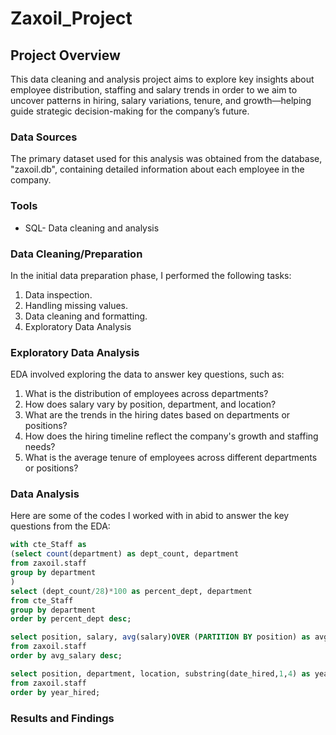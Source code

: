 # Zaxoil_Project

## Project Overview
This data cleaning and analysis project aims to explore key insights about employee distribution, staffing and salary trends in order to we aim to uncover patterns in hiring, salary variations, tenure, and growth—helping guide strategic decision-making for the company’s future.

### Data Sources
The primary dataset used for this analysis was obtained from the database, "zaxoil.db", containing detailed information about each employee in the company.

### Tools
- SQL- Data cleaning and analysis

### Data Cleaning/Preparation
In the initial data preparation phase, I performed the following tasks:

1. Data inspection.
2. Handling missing values.
3. Data cleaning and formatting.
4. Exploratory Data Analysis

### Exploratory Data Analysis
EDA involved exploring the data to answer key questions, such as:

1. What is the distribution of employees across departments?
2. How does salary vary by position, department, and location?
3. What are the trends in the hiring dates based on departments or positions?
4. How does the hiring timeline reflect the company's growth and staffing needs?
5. What is the average tenure of employees across different departments or positions?

### Data Analysis
Here are some of the codes I worked with in abid to answer the key questions from the EDA:
```SQL
with cte_Staff as
(select count(department) as dept_count, department
from zaxoil.staff
group by department
)
select (dept_count/28)*100 as percent_dept, department 
from cte_Staff
group by department
order by percent_dept desc;
```

``` SQL
select position, salary, avg(salary)OVER (PARTITION BY position) as avg_salary  
from zaxoil.staff
order by avg_salary desc;
```

``` SQL
select position, department, location, substring(date_hired,1,4) as year_hired
from zaxoil.staff
order by year_hired;
```

### Results and Findings

